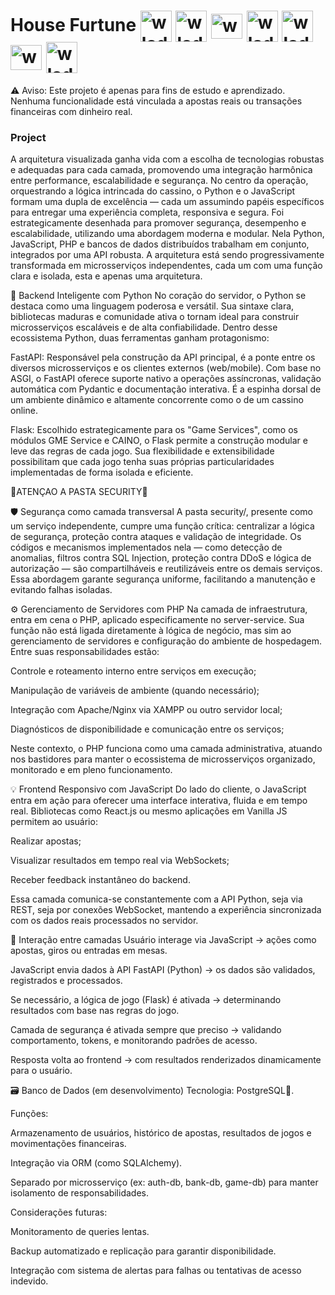# House Furtune <img align="center" alt="wlady-java" height="50" width="50" src="https://cdn.jsdelivr.net/gh/devicons/devicon@latest/icons/python/python-original-wordmark.svg"/> <img align="center" alt="wlady-java" height="50" width="50" src="https://cdn.jsdelivr.net/gh/devicons/devicon@latest/icons/php/php-original.svg"/> <img align="center" alt="wlady-java" height="40" width="50" src="https://cdn.jsdelivr.net/gh/devicons/devicon@latest/icons/javascript/javascript-original.svg"/> <img align="center" alt="wlady-java" height="50" width="50" src="https://cdn.jsdelivr.net/gh/devicons/devicon@latest/icons/html5/html5-original-wordmark.svg"/> <img align="center" alt="wlady-java" height="50" width="50" src="https://cdn.jsdelivr.net/gh/devicons/devicon@latest/icons/css3/css3-original-wordmark.svg" /> <img align="center" alt="wlady-java" height="40" width="50" src="https://cdn.jsdelivr.net/gh/devicons/devicon@latest/icons/fastapi/fastapi-original.svg" /> <img align="center" alt="wlady-java" height="50" width="50" src="https://cdn.jsdelivr.net/gh/devicons/devicon@latest/icons/flask/flask-original.svg" />

⚠️ Aviso: Este projeto é apenas para fins de estudo e aprendizado. Nenhuma funcionalidade está vinculada a apostas reais ou transações financeiras com dinheiro real.

### Project

A arquitetura visualizada ganha vida com a escolha de tecnologias robustas e adequadas para cada camada, promovendo uma integração harmônica entre performance, escalabilidade e segurança. No centro da operação, orquestrando a lógica intrincada do cassino, o Python e o JavaScript formam uma dupla de excelência — cada um assumindo papéis específicos para entregar uma experiência completa, responsiva e segura. Foi estrategicamente desenhada para promover segurança, desempenho e escalabilidade, utilizando uma abordagem moderna e modular. Nela Python, JavaScript, PHP e bancos de dados distribuídos trabalham em conjunto, integrados por uma API robusta. A arquitetura está sendo progressivamente transformada em microsserviços independentes, cada um com uma função clara e isolada, esta e apenas uma arquitetura.

🧠 Backend Inteligente com Python
No coração do servidor, o Python se destaca como uma linguagem poderosa e versátil. Sua sintaxe clara, bibliotecas maduras e comunidade ativa o tornam ideal para construir microsserviços escaláveis e de alta confiabilidade. Dentro desse ecossistema Python, duas ferramentas ganham protagonismo:

FastAPI: Responsável pela construção da API principal, é a ponte entre os diversos microsserviços e os clientes externos (web/mobile). Com base no ASGI, o FastAPI oferece suporte nativo a operações assíncronas, validação automática com Pydantic e documentação interativa. É a espinha dorsal de um ambiente dinâmico e altamente concorrente como o de um cassino online.

Flask: Escolhido estrategicamente para os "Game Services", como os módulos GME Service e CAINO, o Flask permite a construção modular e leve das regras de cada jogo. Sua flexibilidade e extensibilidade possibilitam que cada jogo tenha suas próprias particularidades implementadas de forma isolada e eficiente.

🚨ATENÇAO A PASTA SECURITY🚨

🛡️ Segurança como camada transversal
A pasta security/, presente como um serviço independente, cumpre uma função crítica: centralizar a lógica de segurança, proteção contra ataques e validação de integridade. Os códigos e mecanismos implementados nela — como detecção de anomalias, filtros contra SQL Injection, proteção contra DDoS e lógica de autorização — são compartilháveis e reutilizáveis entre os demais serviços. Essa abordagem garante segurança uniforme, facilitando a manutenção e evitando falhas isoladas.

⚙️ Gerenciamento de Servidores com PHP
Na camada de infraestrutura, entra em cena o PHP, aplicado especificamente no server-service. Sua função não está ligada diretamente à lógica de negócio, mas sim ao gerenciamento de servidores e configuração do ambiente de hospedagem. Entre suas responsabilidades estão:

Controle e roteamento interno entre serviços em execução;

Manipulação de variáveis de ambiente (quando necessário);

Integração com Apache/Nginx via XAMPP ou outro servidor local;

Diagnósticos de disponibilidade e comunicação entre os serviços;

Neste contexto, o PHP funciona como uma camada administrativa, atuando nos bastidores para manter o ecossistema de microsserviços organizado, monitorado e em pleno funcionamento.


💡 Frontend Responsivo com JavaScript
Do lado do cliente, o JavaScript entra em ação para oferecer uma interface interativa, fluida e em tempo real. Bibliotecas como React.js ou mesmo aplicações em Vanilla JS permitem ao usuário:

Realizar apostas;

Visualizar resultados em tempo real via WebSockets;

Receber feedback instantâneo do backend.

Essa camada comunica-se constantemente com a API Python, seja via REST, seja por conexões WebSocket, mantendo a experiência sincronizada com os dados reais processados no servidor.

🔄 Interação entre camadas
Usuário interage via JavaScript → ações como apostas, giros ou entradas em mesas.

JavaScript envia dados à API FastAPI (Python) → os dados são validados, registrados e processados.

Se necessário, a lógica de jogo (Flask) é ativada → determinando resultados com base nas regras do jogo.

Camada de segurança é ativada sempre que preciso → validando comportamento, tokens, e monitorando padrões de acesso.

Resposta volta ao frontend → com resultados renderizados dinamicamente para o usuário.

🗃️ Banco de Dados (em desenvolvimento)
Tecnologia: PostgreSQL🐘.

Funções:

Armazenamento de usuários, histórico de apostas, resultados de jogos e movimentações financeiras.

Integração via ORM (como SQLAlchemy).

Separado por microsserviço (ex: auth-db, bank-db, game-db) para manter isolamento de responsabilidades.

Considerações futuras:

Monitoramento de queries lentas.

Backup automatizado e replicação para garantir disponibilidade.

Integração com sistema de alertas para falhas ou tentativas de acesso indevido.



